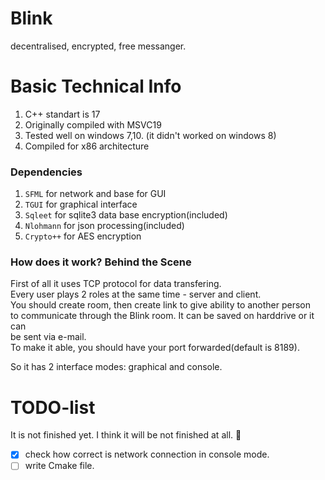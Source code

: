 # Blink
decentralised, encrypted, free messanger.

# Basic Technical Info
1. C++ standart is 17<br>
2. Originally compiled with MSVC19<br>
3. Tested well on windows 7,10. (it didn't worked on windows 8)<br>
4. Compiled for x86 architecture 

### Dependencies
1. ```SFML``` for network and base for GUI
2. ```TGUI``` for graphical interface
3. ```Sqleet``` for sqlite3 data base encryption(included)
4. ```Nlohmann``` for json processing(included)
5. ```Crypto++``` for AES encryption

### How does it work? Behind the Scene
First of all it uses TCP protocol for data transfering.<br>
Every user plays 2 roles at the same time - server and client.<br>
You should create room, then create link to give ability to another person<br>
to communicate through the Blink room. It can be saved on harddrive or it can<br>
be sent via e-mail.<br> To make it able, you should have your port forwarded(default is 8189).

So it has 2 interface modes: graphical and console.<br>

# TODO-list
It is not finished yet. I think it will be not finished at all. :smiling_face_with_tear:<br> 
- [x] check how correct is network connection in console mode.
- [ ] write Cmake file.
